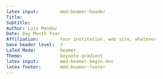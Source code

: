 ```yaml
---
latex input:		mmd-beamer-header  
Title:
Subtitle:	
Author: Luis Mendez
Date: Day Month Year
Affiliation:		Your institution, web site, whatever
base header level:	3
LaTeX Mode:			beamer  
Theme:				keynote-gradient  
latex input:		mmd-beamer-begin-doc  
latex footer:		mmd-beamer-footer 
---
```

